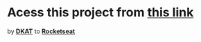 # Acess this project from  <a href="https://dkat-davi.github.io/nlw-cup-card/" target="_blank">this link</a>
by <a href="https://github.com/DKAT-DAVI" target="_blank"><b>DKAT</b></a> to <a href="https://app.rocketseat.com.br/" target="_blank"><b>Rocketseat</b></a>
